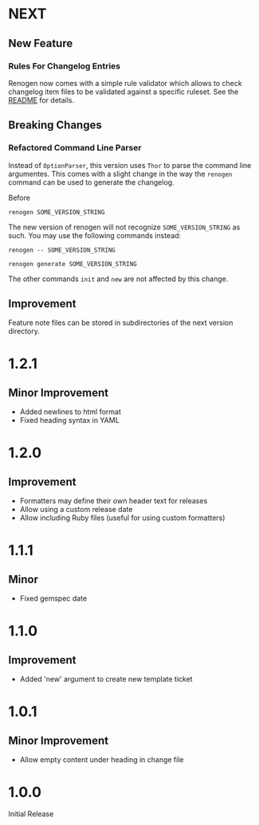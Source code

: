 # NEXT

## New Feature
### Rules For Changelog Entries

Renogen now comes with a simple rule validator which allows to check changelog item files to be validated against a
specific ruleset. See the [README](README.md#Rules) for details.

## Breaking Changes
### Refactored Command Line Parser

Instead of `OptionParser`, this version uses `Thor` to parse the command line argumentes. This comes with a slight
change in the way the `renogen` command can be used to generate the changelog.

Before

    renogen SOME_VERSION_STRING

The new version of renogen will not recognize `SOME_VERSION_STRING` as such. You may use the following commands
instead:

    renogen -- SOME_VERSION_STRING

    renogen generate SOME_VERSION_STRING

The other commands `init` and `new` are not affected by this change.

## Improvement

Feature note files can be stored in subdirectories of the next version directory.

# 1.2.1
## Minor Improvement
* Added newlines to html format
* Fixed heading syntax in YAML

# 1.2.0
## Improvement
* Formatters may define their own header text for releases
* Allow using a custom release date
* Allow including Ruby files (useful for using custom formatters)

# 1.1.1
## Minor
* Fixed gemspec date

# 1.1.0
## Improvement
* Added 'new' argument to create new template ticket

# 1.0.1
## Minor Improvement
* Allow empty content under heading in change file

# 1.0.0
Initial Release
